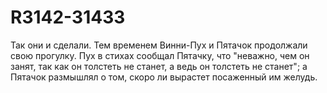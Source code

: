 # R3142-31433
Так они и сделали. Тем временем Винни-Пух и Пятачок продолжали свою прогулку. 
Пух в стихах сообщал Пятачку, что "неважно, чем он занят, так как он толстеть не станет, 
а ведь он толстеть не станет"; а Пятачок размышлял о том, скоро ли вырастет посаженный им желудь.
